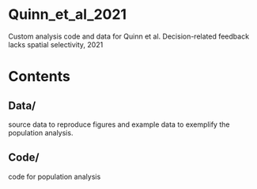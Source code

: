 # Quinn_et_al_2021
Custom analysis code and data for Quinn et al. Decision-related feedback lacks spatial selectivity, 2021

# Contents
## Data/
source data to reproduce figures and example data to exemplify the population analysis.

## Code/ 
code for population analysis

